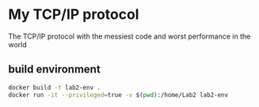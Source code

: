 # My TCP/IP protocol
The TCP/IP protocol with the messiest code and worst performance in the world

## build environment
```bash
docker build -t lab2-env .
docker run -it --privileged=true -v $(pwd):/home/Lab2 lab2-env
```
